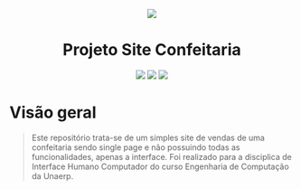 <p align="center">
  <img src="https://user-images.githubusercontent.com/79518797/194367772-bcde577f-482a-4534-bf8b-b52aae9ae48c.png"/>
</p>

<h1 align='center'>Projeto Site Confeitaria</h1>

<p align="center">
<img src="https://img.shields.io/badge/github-%23121011.svg?style=for-the-badge&logo=github&logoColor=white"/> <img src="https://img.shields.io/badge/html5-%23E34F26.svg?style=for-the-badge&logo=html5&logoColor=white"/> <img src="https://img.shields.io/badge/css3-%231572B6.svg?style=for-the-badge&logo=css3&logoColor=white"/>
</p>

# Visão geral
> Este repositório trata-se de um simples site de vendas de uma confeitaria sendo single page e não possuindo todas as funcionalidades, apenas a interface. Foi realizado para a disciplica de Interface Humano Computador do curso Engenharia de Computação da Unaerp.

